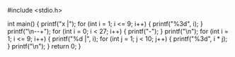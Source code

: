 
#include <stdio.h>

int main()
{
    printf("x |");
    for (int i = 1; i <= 9; i++)
    {
        printf("%3d", i);
    }
    printf("\n--+");
    for (int i = 0; i < 27; i++)
    {
        printf("-");
    }
    printf("\n");
    for (int i = 1; i <= 9; i++)
    {
        printf("%d |", i);
        for (int j = 1; j < 10; j++)
        {
            printf("%3d", i * j);
        }
        printf("\n");
    }
    return 0;
}
